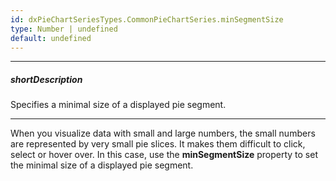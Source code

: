 ```yaml
---
id: dxPieChartSeriesTypes.CommonPieChartSeries.minSegmentSize
type: Number | undefined
default: undefined
---
```

---
##### shortDescription
Specifies a minimal size of a displayed pie segment.

---
When you visualize data with small and large numbers, the small numbers are represented by very small pie slices. It makes them difficult to click, select or hover over. In this case, use the **minSegmentSize** property to set the minimal size of a displayed pie segment.